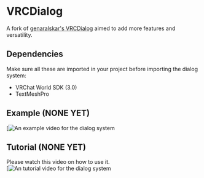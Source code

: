 # VRCDialog
A fork of [genaralskar's VRCDialog](https://github.com/genaralskar/VRCDialog) aimed to add more features and versatility.

## Dependencies
Make sure all these are imported in your project before importing the dialog system:
- VRChat World SDK (3.0)
- TextMeshPro

## Example (NONE YET)
[![An example video for the dialog system]()

## Tutorial (NONE YET)
Please watch this video on how to use it.  
[![An tutorial video for the dialog system]()